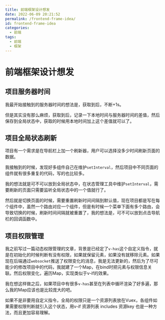 ```yaml
---
title: 前端框架设计想发
date: 2022-06-09 20:21:52
permalink: /frontend-frame-idea/
id: frontend-frame-idea
categories:
  - 前端
tags:
  - 前端
  - 框架
---
```


# 前端框架设计想发

## 项目服务器时间

我最开始接触到的服务器时间的想法是，获取到后，不断+1s。

但是其实没有那么麻烦，获取到后，记录一下本地时间与服务器时间的差值，然后保存到全局状态中，获取的时候用本地时间加上这个差值就可以了。

## 项目全局状态刷新

项目有一个需求是在导航栏上加一个刷新器，用户可以选择没多少时间刷新页面的数据。

我接触到的时候，发现好多组件自己在维护`setInterval`，然后项目中不同页面的组件就有很多重复的代码，写的也比较多。

我的想法就是可不可以放到全局状态中，在状态管理工具中维护`setInterval`，需要刷新的页面只需要监听全局状态中的一个值就行了。

然后就是切换页面的时候，需要重置刷新时间间隔到默认值，现在项目都是写在每个组件中，虽然一个路由对应一个组件，但是有时候一个菜单下面有多个路由，会导致切换的时候，刷新时间间隔就被重置了，我的想法是，可不可以放到点击导航栏的回调函数中。

## 项目权限管理

我之前写过一篇动态权限管理的文章，背景是已经定了`v-has`这个自定义指令，就是在初始化的时候判断有没有权限，如果就保留元素，如果没有就移除元素。如果现在后端通过`websocket`推送了权限变化的消息，我是无法更新的，然后为了尽可能少的修改项目中的代码，我就建了一个Map，在bind时把元素与权限信息关联。然后权限变化，遍历Map，实现类似于v-if的效果。

我在想这样做之后，如果项目中有很多`v-has`甚至在列表中循环渲染了好多遍，那么我的Map应该也是比较庞大的吧。

如果不是非要用自定义指令，全局的权限只是一个资源列表放在Vuex，各组件如果需要权限判断就引入这个状态，用v-if 资源列表 includes 资源key 也是一种方法，而且更加容易理解。
